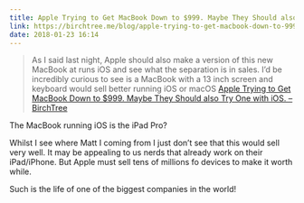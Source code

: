 ```yaml
---
title: Apple Trying to Get MacBook Down to $999. Maybe They Should also Try One with iOS. – BirchTree
link: https://birchtree.me/blog/apple-trying-to-get-macbook-down-to-999-maybe-they-should-also-try-one-with-ios/
date: 2018-01-23 16:14
---
```

> As I said last night, Apple should also make a version of this new MacBook at runs iOS and see what the separation is in sales. I’d be incredibly curious to see is a MacBook with a 13 inch screen and keyboard would sell better running iOS or macOS
[Apple Trying to Get MacBook Down to $999. Maybe They Should also Try One with iOS. – BirchTree](https://birchtree.me/blog/apple-trying-to-get-macbook-down-to-999-maybe-they-should-also-try-one-with-ios/)

The MacBook running iOS is the iPad Pro?

Whilst I see where Matt I coming from I just don’t see that this would sell very well. It may be appealing to us nerds that already work on their iPad/iPhone. But Apple must sell tens of millions fo devices to make it worth while. 

Such is the life of one of the biggest companies in the world!
